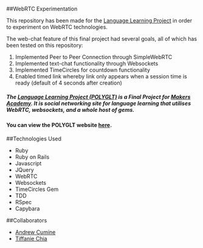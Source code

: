 ##WebRTC Experimentation

This repository has been made for the [Language Learning Project](https://github.com/fredmcgroarty/language_learning_project) in order to  experiment on WebRTC technologies.


The web-chat feature of this final project had several goals, all of which has been tested on this repository:
1. Implemented Peer to Peer Connection through SimpleWebRTC
2. Implemented text-chat functionality through Websockets
3. Implemented TimeCircles for countdown functionality
4. Enabled timed link whereby link only appears when a session time is ready (default of 4 seconds after creation)


##### The [Language Learning Project (POLYGLT)](https://github.com/fredmcgroarty/language_learning_project) is a Final Project for [Makers Academy](http://www.makersacademy.com). It is social networking site for language learning that utilises WebRTC, websockets, and a whole host of gems.

#### You can view the POLYGLT website [here](www.polyglt.com).

##Technologies Used
- Ruby
- Ruby on Rails
- Javascript
- JQuery
- WebRTC
- Websockets
- TimeCircles Gem
- TDD
- RSpec
- Capybara


##Collaborators
- [Andrew Cumine](https://github.com/ajcumine)
- [Tiffanie Chia](https://github.com/tiffaniechia)
